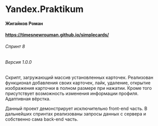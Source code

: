 # Yandex.Praktikum
#### Жигайков Роман
#### https://timesnewrouman.github.io/simplecards/
###### Спринт 8
###### Версия 1.0.0

Скрипт, загружающий массив установленных карточек. Реализован функционал добавления своих карточек, лайк, удаление, открытие изображения карточки в полном размере при нажатии. Кроме того присутствует возможность изменения информации профиля. Адаптивная вёрстка.

Данный проект демонстрирует исключительно front-end часть. В дальнейших спринтах реализованы запросы данных с сервера и собственно сама back-end часть. 
